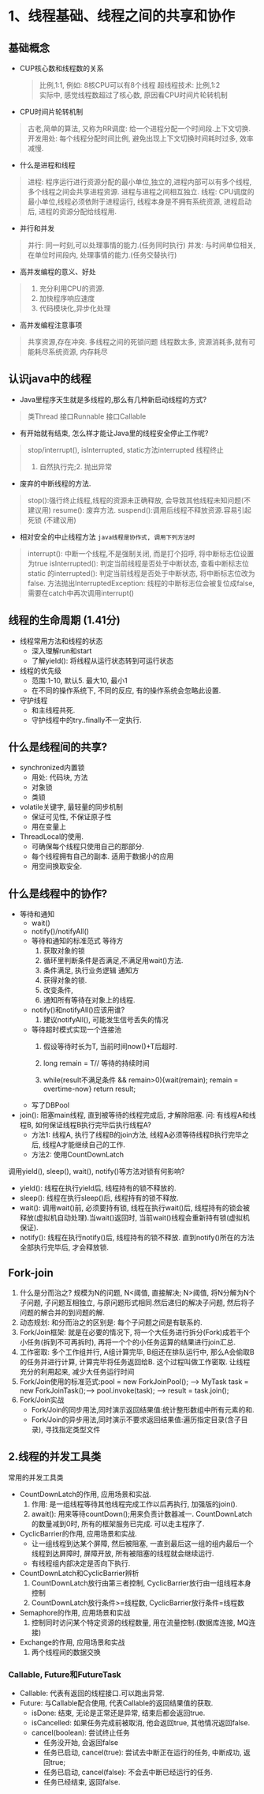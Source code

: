 # 1、线程基础、线程之间的共享和协作
## 基础概念
- CUP核心数和线程数的关系
    > 比例,1:1, 例如: 8核CPU可以有8个线程
     超线程技术: 比例,1:2             
     实际中, 感觉线程数超过了核心数, 原因看CPU时间片轮转机制
                  
- CPU时间片轮转机制
> 古老,简单的算法, 又称为RR调度: 给一个进程分配一个时间段.上下文切换. 
> 开发用处: 每个线程分配时间比例, 避免出现上下文切换时间耗时过多, 效率减慢.

- 什么是进程和线程
> 进程: 程序运行进行资源分配的最小单位,独立的,进程内部可以有多个线程, 多个线程之间会共享进程资源. 进程与进程之间相互独立.
> 线程: CPU调度的最小单位,线程必须依附于进程运行, 线程本身是不拥有系统资源, 进程启动后, 进程的资源分配给线程用.

- 并行和并发
> 并行: 同一时刻,可以处理事情的能力.(任务同时执行)
> 并发: 与时间单位相关, 在单位时间段内, 处理事情的能力.(任务交替执行)

- 高并发编程的意义、好处
> 1. 充分利用CPU的资源.
> 2. 加快程序响应速度
> 3. 代码模块化,异步化处理

- 高并发编程注意事项
> 共享资源,存在冲突.
> 多线程之间的死锁问题
> 线程数太多, 资源消耗多,就有可能耗尽系统资源, 内存耗尽

## 认识java中的线程
- Java里程序天生就是多线程的,那么有几种新启动线程的方式? 
> 类Thread
> 接口Runnable
> 接口Callable
- 有开始就有结束, 怎么样才能让Java里的线程安全停止工作呢?
> stop/interrupt(), isInterrupted, static方法interrupted
线程终止
>1. 自然执行完;2. 抛出异常
* 废弃的中断线程的方法.
> stop():强行终止线程,线程的资源未正确释放, 会导致其他线程未知问题(不建议用)
> resume(): 废弃方法.
> suspend():调用后线程不释放资源.容易引起死锁 (不建议用)
- 相对安全的中止线程方法
`java线程是协作式, 调用下列方法时`
>interrupt(): 中断一个线程,不是强制关闭, 而是打个招呼, 将中断标志位设置为true
>isInterrupted(): 判定当前线程是否处于中断状态, 查看中断标志位
> static 的interrupted(): 判定当前线程是否处于中断状态, 将中断标志位改为false.
> 方法抛出InterruptedException: 线程的中断标志位会被复位成false, 需要在catch中再次调用interrupt()

## 线程的生命周期 (1.41分)
- 线程常用方法和线程的状态
    * 深入理解run和start
    * 了解yield(): 将线程从运行状态转到可运行状态
- 线程的优先级
    * 范围:1-10, 默认5. 最大10, 最小1
    * 在不同的操作系统下, 不同的反应, 有的操作系统会忽略此设置.
- 守护线程 
    * 和主线程共死.
    * 守护线程中的try..finally不一定执行.

## 什么是线程间的共享?
- synchronized内置锁
    * 用处: 代码块, 方法
    * 对象锁
    * 类锁
- volatile关键字, 最轻量的同步机制
    * 保证可见性, 不保证原子性
    * 用在变量上
- ThreadLocal的使用.
    * 可确保每个线程只使用自己的那部分.
    * 每个线程拥有自己的副本. 适用于数据小的应用
    * 用空间换取安全.

## 什么是线程中的协作?
- 等待和通知
    * wait()
    * notify()/notifyAll()
    * 等待和通知的标准范式
        等待方
        1. 获取对象的锁
        2. 循环里判断条件是否满足,不满足用wait()方法.
        3. 条件满足, 执行业务逻辑
        通知方
        1. 获得对象的锁.
        2. 改变条件,
        3. 通知所有等待在对象上的线程.    
    * notify()和notifyAll()应该用谁?
        1. 建议notifyAll(), 可能发生信号丢失的情况
    * 等待超时模式实现一个连接池
        1. 假设等待时长为T, 当前时间now()+T后超时.
        
        3. long remain = T// 等待的持续时间
        4. while(result不满足条件 && remain>0){wait(remain); remain = overtime-now} return result;
    * 写了DBPool    
- join(): 阻塞main线程, 直到被等待的线程完成后, 才解除阻塞.
问: 有线程A和线程B, 如何保证线程B执行完毕后执行线程A?
    * 方法1: 线程A, 执行了线程B的join方法, 线程A必须等待线程B执行完毕之后, 线程A才能继续自己的工作.
    * 方法2: 使用CountDownLatch 

调用yield(), sleep(), wait(), notify()等方法对锁有何影响?
- yield(): 线程在执行yield后, 线程持有的锁不释放的.
- sleep(): 线程在执行sleep()后, 线程持有的锁不释放.
- wait(): 调用wait()前, 必须要持有锁, 线程在执行wait()后, 线程持有的锁会被释放(虚拟机自动处理).当wait()返回时, 当前wait()线程会重新持有锁(虚拟机保证).
- notify(): 线程在执行notify()后, 线程持有的锁不释放. 直到notify()所在的方法全部执行完毕后, 才会释放锁. 

## Fork-join
1. 什么是分而治之?
规模为N的问题, N<阈值, 直接解决; N>阈值, 将N分解为N个子问题, 子问题互相独立, 与原问题形式相同.然后递归的解决子问题, 
然后将子问题的解合并的到问题的解.
2. 动态规划: 和分而治之的区别是: 每个子问题之间是有联系的.
3. Fork/Join框架: 就是在必要的情况下, 将一个大任务进行拆分(Fork)成若干个小任务(拆到不可再拆时), 再将一个个的小任务运算的结果进行join汇总.
4. 工作密取: 多个工作组并行, A组计算完毕, B组还在排队运行中, 那么A会偷取B的任务并进行计算, 计算完毕将任务返回给B. 这个过程叫做工作密取. 让线程充分的利用起来, 减少大任务运行时间
5. Fork/Join使用的标准范式:pool = new ForkJoinPool(); --> MyTask task = new ForkJoinTask();--> pool.invoke(task); --> result = task.join();
6. Fork/Join实战
    * Fork/Join的同步用法,同时演示返回结果值:统计整形数组中所有元素的和.
    * Fork/Join的异步用法,同时演示不要求返回结果值:遍历指定目录(含子目录), 寻找指定类型文件

## 2.线程的并发工具类
常用的并发工具类
* CountDownLatch的作用, 应用场景和实战.
    1. 作用: 是一组线程等待其他线程完成工作以后再执行, 加强版的join().
    2. await(): 用来等待countDown();用来负责计数器减一. CountDownLatch的数量减到0时, 所有的框架服务已完成. 可以走主程序了.
* CyclicBarrier的作用, 应用场景和实战.
    * 让一组线程到达某个屏障, 然后被阻塞, 一直到最后这一组的组内最后一个线程到达屏障时, 屏障开放, 所有被阻塞的线程就会继续运行.
    * 有线程组内部决定是否向下执行.
* CountDownLatch和CyclicBarrier辨析
    1. CountDownLatch放行由第三者控制, CyclicBarrier放行由一组线程本身控制
    2. CountDownLatch放行条件>=线程数, CyclicBarrier放行条件=线程数
* Semaphore的作用, 应用场景和实战
    1. 控制同时访问某个特定资源的线程数量, 用在流量控制.(数据库连接, MQ连接)
* Exchange的作用, 应用场景和实战
    1. 两个线程间的数据交换

### Callable, Future和FutureTask
* Callable: 代表有返回的线程接口.可以跑出异常.
* Future: 与Callable配合使用, 代表Callable的返回结果值的获取.
    * isDone: 结束, 无论是正常还是异常, 结束后都会返回true.
    * isCancelled: 如果任务完成前被取消, 他会返回true, 其他情况返回false.
    * cancel(boolean): 尝试终止任务
        * 任务没开始, 会返回false
        * 任务已启动,  cancel(true): 尝试去中断正在运行的任务, 中断成功, 返回true;   
        * 任务已启动,  cancel(false): 不会去中断已经运行的任务.
        * 任务已经结束, 返回false.
          